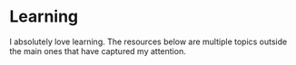 # Learning
I absolutely love learning. The resources below are multiple topics outside the main ones that have captured my attention.
